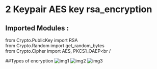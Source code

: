 # 2 Keypair AES key rsa_encryption 

## Imported Modules :<br  />
from Crypto.PublicKey import RSA<br  />
from Crypto.Random import get_random_bytes<br  />
from Crypto.Cipher import AES, PKCS1_OAEP<br  /

##Types of encryption
![img1](https://user-images.githubusercontent.com/74079455/153038684-644be5e7-3e8e-4f52-902c-d74ff0330c71.png)
![img2](https://user-images.githubusercontent.com/74079455/153038697-ed2ce5b8-6a41-4543-a0ac-2af179d7591b.png)
![img3](https://user-images.githubusercontent.com/74079455/153038704-64651c0b-8c31-4149-90bd-cbb07224d5f3.png)
